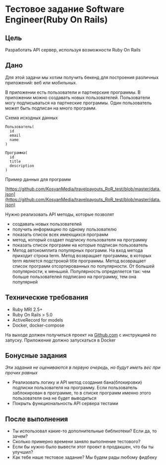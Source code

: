 # Тестовое задание Software Engineer(Ruby On Rails)

## Цель

Разработать API сервер, используя возможности Ruby On Rails

## Дано

Для этой задачи мы хотим получить бекенд для построения различных приложений: веб или мобильных.

В приложении есть пользователи и партнерские программы.
В приложении можно создавать новых пользователей.
Пользователи могу подписываться на партнеские программы.
Один пользователь может быть подписан на много программ.

Схема исходных данных

```
Пользователь(
  id
  email
  name
)

Программа(
  id
  title
  description
)
```

Пример данных для программ

[https://github.com/KosyanMedia/travelpayouts_RoR_test/blob/master/data.json](https://github.com/KosyanMedia/travelpayouts_RoR_test/blob/master/data.json)

Нужно реализовать API методы, которые позволят

- создавать новых пользователей
- получить информацию по одному пользователю
- показать список всех имеющихся программ
- метод, который создает подписку пользователя на программу
- показать список программ на которые подписан пользователь
- Метод автокомплита популярных программ. На вход метода приходит строка term. Метод возвращает программы, в которых term является подстрокой title программы. Метод возвращает список программ отсортированных по популярности. От большей популярности, к меньшей. Популярность определяется так: чем больше пользователей подписано на программу, тем она популярней

## Технические требования

- Ruby MRI 2.5+
- Ruby On Rails > 5.0
- ActiveRecord for models
- Docker, docker-compose

На выходе должен получиться проект на [Github.com](http://github.com/) с инструкцией по запуску. Приложение должно запускаться в Docker

## Бонусные задания

*Эти задания не оцениваются в первую очередь, но будут иметь вес при прочих равных*

- Реализовать логику и API метод создания бана(блокировки) подписки пользователя на программу. Если пользователь заблокирован в программе, то в списке программ именно этого пользователя она не будет выводиться
- Покрыть функциональность API сервера тестами

## После выполнения

- Ты использовал какие-то дополнительные библиотеки? Если да, то зачем?
- Сколько примерно времени заняло выполнение тестового?
- Если бы нужно было вывести этот проект в продакшен, что бы ты улучшил?
- Как тебе наше тестовое задание? Мы будем рады любому фидбеку
